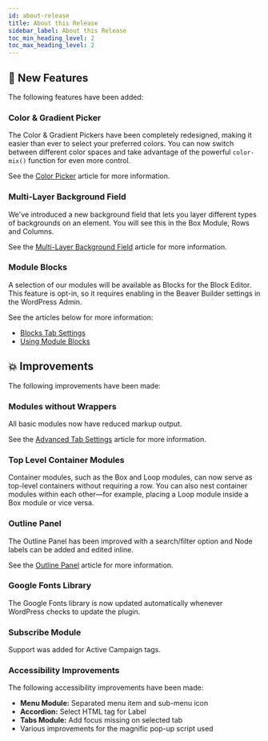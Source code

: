 ```yaml
---
id: about-release
title: About this Release
sidebar_label: About this Release
toc_min_heading_level: 2
toc_max_heading_level: 2
---
```


## :rocket: New Features

The following features have been added:

### Color & Gradient Picker

The Color & Gradient Pickers have been completely redesigned, making it easier than ever to select your preferred colors. You can now switch between different color spaces and take advantage of the powerful `color-mix()` function for even more control.

See the [Color Picker](basics/color-picker.md) article for more information.

### Multi-Layer Background Field

We've introduced a new background field that lets you layer different types of backgrounds on an element. You will see this in the Box Module, Rows and Columns.

See the [Multi-Layer Background Field](basics/multi-layer-backgrounds.md) article for more information.

### Module Blocks

A selection of our modules will be available as Blocks for the Block Editor. This feature is opt-in, so it requires enabling in the Beaver Builder settings in the WordPress Admin.

See the articles below for more information:

- [Blocks Tab Settings](settings/blocks.md)
- [Using Module Blocks](modules/blocks.md)

## :boom: Improvements

The following improvements have been made:

### Modules without Wrappers

All basic modules now have reduced markup output.

See the [Advanced Tab Settings](settings/advanced.md#force-module-wrapper-divs) article for more information.

### Top Level Container Modules

Container modules, such as the Box and Loop modules, can now serve as top-level containers without requiring a row. You can also nest container modules within each other—for example, placing a Loop module inside a Box module or vice versa.

### Outline Panel

The Outline Panel has been improved with a search/filter option and Node labels can be added and edited inline.

See the [Outline Panel](user-interface/outline-panel.md) article for more information.

### Google Fonts Library

The Google Fonts library is now updated automatically whenever WordPress checks to update the plugin.

### Subscribe Module

Support was added for Active Campaign tags.

### Accessibility Improvements

The following accessibility improvements have been made:

- **Menu Module:** Separated menu item and sub-menu icon
- **Accordion:** Select HTML tag for Label
- **Tabs Module:** Add focus missing on selected tab
- Various improvements for the magnific pop-up script used
